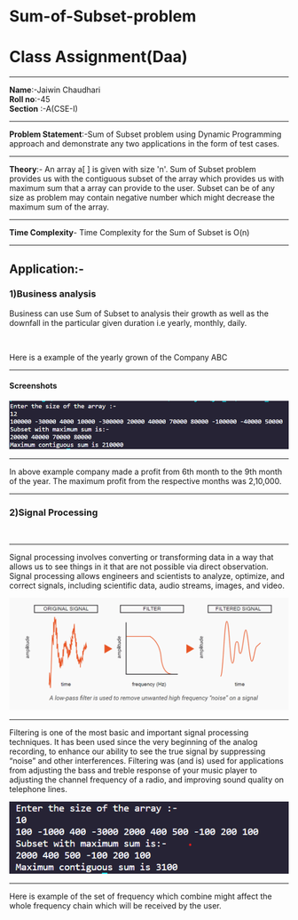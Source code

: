 # Sum-of-Subset-problem
<h1>Class Assignment(Daa)</h1>
<hr>
<b>Name</b>:-Jaiwin Chaudhari<br>
<b>Roll no</b>:-45<br>
<b>Section</b> :-A(CSE-I)
<hr>
<b>Problem Statement</b>:-Sum of Subset problem using Dynamic Programming approach and demonstrate any two applications in the form of test cases.
<hr>
<b>Theory</b>:- An array a[ ] is given with size 'n'. Sum of Subset problem provides us with the contiguous subset of the array which provides us with maximum sum that a array can provide to the user. Subset can be of any size as problem may contain negative number which might decrease the maximum sum of the array.
<hr>
<b>Time Complexity</b>- Time Complexity for the Sum of Subset is O(n)
<hr>
<h2>Application:-</h2>
<h3>1)Business analysis</h3>
<p>Business can use Sum of Subset to analysis their growth as well as the downfall in the particular given duration i.e yearly, monthly, daily.</p>
<br>
<p>Here is a example of the yearly grown of the Company ABC</p><hr>
<h4>Screenshots</h4><img src="image-2.png"><hr>
<p>In above example company made a profit from 6th month to the 9th month of the year. The maximum profit from the respective months was 2,10,000.
<hr>
<h3>2)Signal Processing</h3>
<br>
<hr>
<p>Signal processing involves converting or transforming data in a way that allows us to see things in it that are not possible via direct observation. Signal processing allows engineers and scientists to analyze, optimize, and correct signals, including scientific data, audio streams, images, and video.</p>
<img src="image-des.png"><hr>
<p>Filtering is one of the most basic and important signal processing techniques. It has been used since the very beginning of the analog recording, to enhance our ability to see the true signal by suppressing “noise” and other interferences. Filtering was (and is) used for applications from adjusting the bass and treble response of your music player to adjusting the channel frequency of a radio, and improving sound quality on telephone lines.</p>
<img src="image-1.png">
<hr>
<p>Here is example of the set of frequency which combine might affect the whole frequency chain which will be received by the user.
